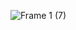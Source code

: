 ![Frame 1 (7)](https://github.com/RavinduJr/RavinduJr/assets/86893546/355f4bd4-0bbe-4278-9395-b23000d7a392)

